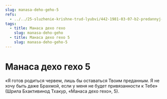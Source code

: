 ```yaml
---
slug: manasa-deho-geho-5
refs:
  - ../../25-sluzhenie-krishne-trud-lyubvi/442-1981-03-07-b2-predannyj-stremitsya-k-sluzheniyu-a-ne-k-osvobozhdeniyu.md
tags:
  - title: Манаса дехо гехо
    slug: manasa-deho-geho
  - title: Манаса дехо гехо 5
    slug: manasa-deho-geho-5
---
```


# Манаса дехо гехо 5

«Я готов родиться червем, лишь бы оставаться Твоим преданным. Я не хочу быть даже Брахмой, если у меня не будет привязанности к Тебе» (Шрила Бхактивинод Тхакур, «Манаса дехо гехо», 5).
